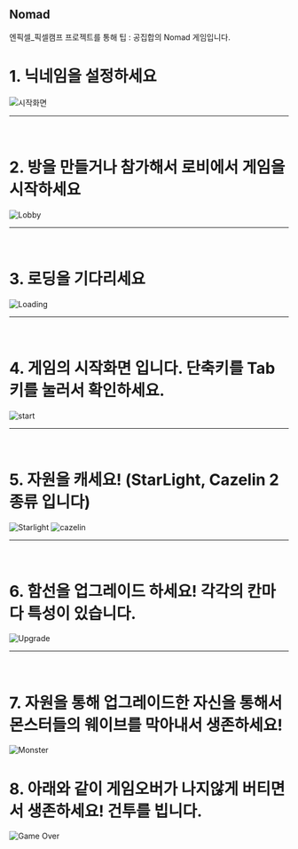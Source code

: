 ## Nomad
엔픽셀_픽셀캠프 프로젝트를 통해 팁 : 공집합의 Nomad 게임입니다.



# 1. 닉네임을 설정하세요 
![시작화면](https://user-images.githubusercontent.com/39873890/194748452-c624f9a2-3d86-42d9-b7e4-b680915dfdbb.png)
<hr>
<br>

# 2. 방을 만들거나 참가해서 로비에서 게임을 시작하세요

![Lobby](https://user-images.githubusercontent.com/39873890/194748484-d254b854-fe9e-4542-ba45-d94974556afe.png)
<hr>
<br>

# 3. 로딩을 기다리세요
![Loading](https://user-images.githubusercontent.com/39873890/194748501-ea0308aa-ba03-46a0-9e46-f264e96fb82e.png)
<hr>
<br>

# 4. 게임의 시작화면 입니다. 단축키를 Tab키를 눌러서 확인하세요.
![start](https://user-images.githubusercontent.com/39873890/194748558-d86b44b6-8dfa-4e1c-b4e5-eef77244bd27.png)
<hr>
<br>

# 5. 자원을 캐세요! (StarLight, Cazelin 2종류 입니다)
![Starlight](https://user-images.githubusercontent.com/39873890/194748594-8f617176-fa10-47d8-a69d-643d64a08134.png)
![cazelin](https://user-images.githubusercontent.com/39873890/194748603-7052b1db-a1ce-4acc-9f9f-768164f66be6.png)
<hr>
<br>

# 6. 함선을 업그레이드 하세요! 각각의 칸마다 특성이 있습니다.
![Upgrade](https://user-images.githubusercontent.com/39873890/194748616-9474f88e-6513-42ef-b020-18f26363331b.png)
<hr>
<br>

# 7. 자원을 통해 업그레이드한 자신을 통해서 몬스터들의 웨이브를 막아내서 생존하세요!
![Monster](https://user-images.githubusercontent.com/39873890/194748647-dd5d07ca-7898-43a4-b4f7-2e9970fcaaa6.png)

# 8. 아래와 같이 게임오버가 나지않게 버티면서 생존하세요! 건투를 빕니다.
![Game Over](https://user-images.githubusercontent.com/39873890/194748667-675b8495-4f61-4bcb-ad36-87e299945008.png)

